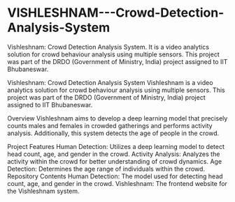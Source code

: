 # VISHLESHNAM---Crowd-Detection-Analysis-System
Vishleshnam: Crowd Detection Analysis System. It is a video analytics solution for crowd behaviour analysis using multiple sensors. This project was part of the DRDO (Government of Ministry, India) project assigned to IIT Bhubaneswar.


Vishleshnam: Crowd Detection Analysis System
Vishleshnam is a video analytics solution for crowd behaviour analysis using multiple sensors. This project was part of the DRDO (Government of Ministry, India) project assigned to IIT Bhubaneswar.

Overview
Vishleshnam aims to develop a deep learning model that precisely counts males and females in crowded gatherings and performs activity analysis. Additionally, this system detects the age of people in the crowd.

Project Features
Human Detection: Utilizes a deep learning model to detect head count, age, and gender in the crowd.
Activity Analysis: Analyzes the activity within the crowd for better understanding of crowd dynamics.
Age Detection: Determines the age range of individuals within the crowd.
Repository Contents
Human Detection: The model used for detecting head count, age, and gender in the crowd.
Vishleshnam: The frontend website for the Vishleshnam system.
